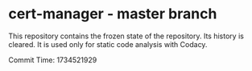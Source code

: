 # cert-manager - master branch

This repository contains the frozen state of the repository.
Its history is cleared. It is used only for static code
analysis with Codacy.

Commit Time: 1734521929